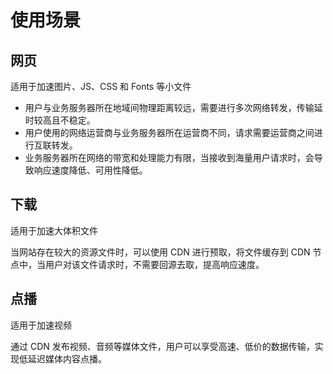 ---
---

# 使用场景

## 网页

适用于加速图片、JS、CSS 和 Fonts 等小文件

* 用户与业务服务器所在地域间物理距离较远，需要进行多次网络转发，传输延时较高且不稳定。
* 用户使用的网络运营商与业务服务器所在运营商不同，请求需要运营商之间进行互联转发。
* 业务服务器所在网络的带宽和处理能力有限，当接收到海量用户请求时，会导致响应速度降低、可用性降低。

## 下载

适用于加速大体积文件

当网站存在较大的资源文件时，可以使用 CDN 进行预取，将文件缓存到 CDN 节点中，当用户对该文件请求时，不需要回源去取，提高响应速度。

## 点播

适用于加速视频

通过 CDN 发布视频、音频等媒体文件，用户可以享受高速、低价的数据传输，实现低延迟媒体内容点播。